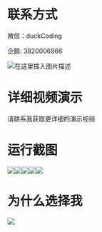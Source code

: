 # 联系方式

微信：duckCoding

企鹅: 3820006966

![在这里插入图片描述](http://upload.cxycsx.vip/91ab4bcb4f2c4c6db86365bb6d6e9c62.jpeg)

# 详细视频演示

请联系我获取更详细的演示视频

# 运行截图

![](http://www.bysj52.com/uploadfile/ueditor/image/202306/%E6%AF%95%E8%AE%BEweixin060%E5%BE%AE%E4%BF%A1%E5%B0%8F%E7%A8%8B%E5%BA%8F%E8%80%83%E8%AF%95%E7%B3%BB%E7%BB%9F%E6%AF%95%E4%B8%9A%E8%AE%BE%E8%AE%A1/3.png)![](http://www.bysj52.com/uploadfile/ueditor/image/202306/%E6%AF%95%E8%AE%BEweixin060%E5%BE%AE%E4%BF%A1%E5%B0%8F%E7%A8%8B%E5%BA%8F%E8%80%83%E8%AF%95%E7%B3%BB%E7%BB%9F%E6%AF%95%E4%B8%9A%E8%AE%BE%E8%AE%A1/2.png)![](http://www.bysj52.com/uploadfile/ueditor/image/202306/%E6%AF%95%E8%AE%BEweixin060%E5%BE%AE%E4%BF%A1%E5%B0%8F%E7%A8%8B%E5%BA%8F%E8%80%83%E8%AF%95%E7%B3%BB%E7%BB%9F%E6%AF%95%E4%B8%9A%E8%AE%BE%E8%AE%A1/4.png)![](http://www.bysj52.com/uploadfile/ueditor/image/202306/%E6%AF%95%E8%AE%BEweixin060%E5%BE%AE%E4%BF%A1%E5%B0%8F%E7%A8%8B%E5%BA%8F%E8%80%83%E8%AF%95%E7%B3%BB%E7%BB%9F%E6%AF%95%E4%B8%9A%E8%AE%BE%E8%AE%A1/1.png)![](http://www.bysj52.com/uploadfile/ueditor/image/202306/%E6%AF%95%E8%AE%BEweixin060%E5%BE%AE%E4%BF%A1%E5%B0%8F%E7%A8%8B%E5%BA%8F%E8%80%83%E8%AF%95%E7%B3%BB%E7%BB%9F%E6%AF%95%E4%B8%9A%E8%AE%BE%E8%AE%A1/5.png)

# 为什么选择我

![](http://upload.cxycsx.vip/%E7%A8%8B%E5%BA%8F%E8%AE%BE%E8%AE%A1.png)

